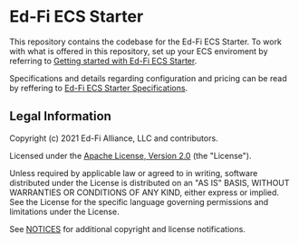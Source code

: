 # Ed-Fi ECS Starter

This repository contains the codebase for the Ed-Fi ECS Starter. To work with what is offered in this repository, set up your ECS enviroment by referring to [Getting started with Ed-Fi ECS Starter](./START.md).

Specifications and details regarding configuration and pricing can be read by reffering to [Ed-Fi ECS Starter Specifications](./SPECS.md).

## Legal Information

Copyright (c) 2021 Ed-Fi Alliance, LLC and contributors.

Licensed under the [Apache License, Version 2.0](LICENSE) (the "License").

Unless required by applicable law or agreed to in writing, software distributed
under the License is distributed on an "AS IS" BASIS, WITHOUT WARRANTIES OR
CONDITIONS OF ANY KIND, either express or implied. See the License for the
specific language governing permissions and limitations under the License.

See [NOTICES](NOTICES.md) for additional copyright and license notifications.

